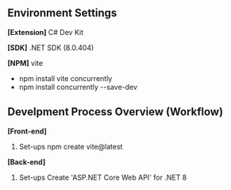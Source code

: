 ## Environment Settings

**[Extension]**
C# Dev Kit

**[SDK]**
.NET SDK (8.0.404)

**[NPM]**
vite
- npm install vite
concurrently
- npm install concurrently --save-dev


## Develpment Process Overview (Workflow)
**[Front-end]**
1. Set-ups
npm create vite@latest

**[Back-end]**
1. Set-ups
Create 'ASP.NET Core Web API' for .NET 8
